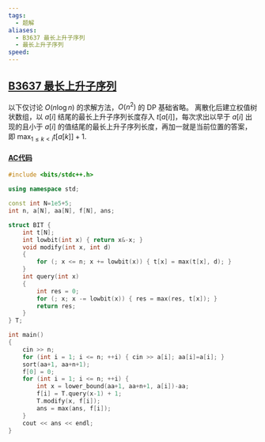 ```yaml
---
tags:
  - 题解
aliases:
  - B3637 最长上升子序列
  - 最长上升子序列
speed:
---
```

## [B3637 最长上升子序列](https://www.luogu.com.cn/problem/B3637)

以下仅讨论 $O(n\log n)$ 的求解方法，$O(n^2)$ 的 DP 基础省略。
离散化后建立权值树状数组，以 $a[i]$ 结尾的最长上升子序列长度存入 $t[a[i]]$，每次求出以早于 $a[i]$ 出现的且小于 $a[i]$ 的值结尾的最长上升子序列长度，再加一就是当前位置的答案，即 $\max_{1\leq k< i}{t[a[k]]}+1$.

#### [AC代码](https://www.luogu.com.cn/record/176228207)

```cpp
#include <bits/stdc++.h>

using namespace std;

const int N=1e5+5;
int n, a[N], aa[N], f[N], ans;

struct BIT {
    int t[N];
    int lowbit(int x) { return x&-x; }
    void modify(int x, int d)
    {
        for (; x <= n; x += lowbit(x)) { t[x] = max(t[x], d); }
    }
    int query(int x)
    {
        int res = 0;
        for (; x; x -= lowbit(x)) { res = max(res, t[x]); }
        return res;
    }
} T;

int main()
{
    cin >> n;
    for (int i = 1; i <= n; ++i) { cin >> a[i]; aa[i]=a[i]; }
    sort(aa+1, aa+n+1);
    f[0] = 0;
    for (int i = 1; i <= n; ++i) {
        int x = lower_bound(aa+1, aa+n+1, a[i])-aa;
        f[i] = T.query(x-1) + 1;
        T.modify(x, f[i]);
        ans = max(ans, f[i]);
    }
    cout << ans << endl;
}
```
